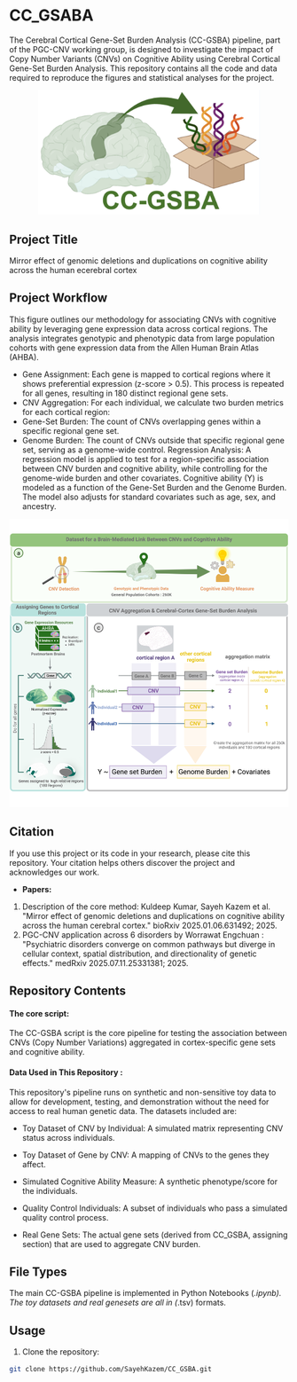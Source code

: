 # CC_GSABA
The Cerebral Cortical Gene-Set Burden Analysis (CC-GSBA) pipeline, part of the PGC-CNV working group, is designed to investigate the impact of Copy Number Variants (CNVs) on Cognitive Ability using Cerebral Cortical Gene-Set Burden Analysis. This repository contains all the code and data required to reproduce the figures and statistical analyses for the project. 
<p align="center">
 <img src="CC-GSBA_logo.png" alt="CC-GSBA_logo" width="400"/>
</p>

## Project Title
Mirror effect of genomic deletions and duplications on cognitive ability across the human ecerebral cortex

## Project Workflow
This figure outlines our methodology for associating CNVs with cognitive ability by leveraging gene expression data across cortical regions. The analysis integrates genotypic and phenotypic data from large population cohorts with gene expression data from the Allen Human Brain Atlas (AHBA).

- Gene Assignment: Each gene is mapped to cortical regions where it shows preferential expression (z-score > 0.5). This process is repeated for all genes, resulting in 180 distinct regional gene sets.
- CNV Aggregation: For each individual, we calculate two burden metrics for each cortical region:
- Gene-Set Burden: The count of CNVs overlapping genes within a specific regional gene set.
- Genome Burden: The count of CNVs outside that specific regional gene set, serving as a genome-wide control.
Regression Analysis: A regression model is applied to test for a region-specific association between CNV burden and cognitive ability, while controlling for the genome-wide burden and other covariates.  Cognitive ability (Y) is modeled as a function of the Gene-Set Burden and the Genome Burden. The model also adjusts for standard covariates such as age, sex, and ancestry.

<p align="center">
 <img src="CC-GSBA_Workflow.png" alt="CC-GSBA_Workflow" width="1000"/>
</p>


## Citation
If you use this project or its code in your research, please cite this repository. Your citation helps others discover the project and acknowledges our work.

- **Papers:**
1) Description of the core method: Kuldeep Kumar, Sayeh Kazem et al. "Mirror effect of genomic deletions and duplications on cognitive ability across the human cerebral cortex." bioRxiv 2025.01.06.631492; 2025.
2) PGC-CNV application across 6 disorders by Worrawat Engchuan : "Psychiatric disorders converge on common pathways but diverge in cellular context, spatial distribution, and directionality of genetic effects." medRxiv 2025.07.11.25331381; 2025.

## Repository Contents

#### The core script:
The CC-GSBA script is the core pipeline for testing the association between CNVs (Copy Number Variations) aggregated in cortex-specific gene sets and cognitive ability.

#### Data Used in This Repository : 

This repository's pipeline runs on synthetic and non-sensitive toy data to allow for development, testing, and demonstration without the need for access to real human genetic data. The datasets included are:

- Toy Dataset of CNV by Individual: A simulated matrix representing CNV status across individuals.

- Toy Dataset of Gene by CNV: A mapping of CNVs to the genes they affect.

- Simulated Cognitive Ability Measure: A synthetic phenotype/score for the individuals.

- Quality Control Individuals: A subset of individuals who pass a simulated quality control process.

- Real Gene Sets: The actual gene sets (derived from CC_GSBA, assigning section) that are used to aggregate CNV burden.
  
## File Types
The main CC-GSBA pipeline is implemented in Python Notebooks (*.ipynb).
The toy datasets and real genesets are all in (*.tsv) formats.

## Usage
1. Clone the repository:

```bash
git clone https://github.com/SayehKazem/CC_GSBA.git


